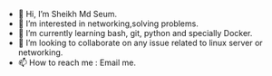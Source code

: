 - 👋 Hi, I’m Sheikh Md Seum. 
- 👀 I’m interested in networking,solving problems.
- 🌱 I’m currently learning bash, git, python and specially Docker.
- 💞️ I’m looking to collaborate on any issue related to linux server or networking.
- 📫 How to reach me : Email me.
